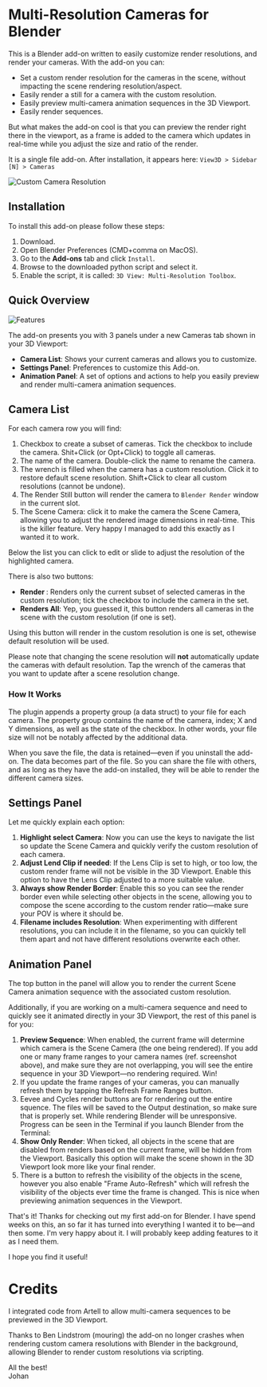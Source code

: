 # Multi-Resolution Cameras for Blender
This is a Blender add-on written to easily customize render resolutions, and render your cameras. With the add-on you can:

* Set a custom render resolution for the cameras in the scene, without impacting the scene rendering resolution/aspect.
* Easily render a still for a camera with the custom resolution.
* Easily preview multi-camera animation sequences in the 3D Viewport.
* Easily render sequences.

But what makes the add-on cool is that you can preview the render right there in the viewport, as a frame is added to the camera which updates in real-time while you adjust the size and ratio of the render.

It is a single file add-on. After installation, it appears here: `View3D > Sidebar [N] > Cameras`


![Custom Camera Resolution](https://user-images.githubusercontent.com/326334/228645249-619cb3b0-3934-496a-b817-aeb84345221b.png)


## Installation

To install this add-on please follow these steps:

1. Download.
1. Open Blender Preferences (CMD+comma on MacOS).
1. Go to the **Add-ons** tab and click `Install`.
1. Browse to the downloaded python script and select it.
1. Enable the script, it is called: `3D View: Multi-Resolution Toolbox`.


## Quick Overview

![Features](https://github.com/Gatada/MultiResolutionCameras/assets/326334/b3ae944b-21c3-458a-89f6-c67be6473d9d)

The add-on presents you with 3 panels under a new Cameras tab shown in your 3D Viewport:

* **Camera List**: Shows your current cameras and allows you to customize.
* **Settings Panel**: Preferences to customize this Add-on.
* **Animation Panel**: A set of options and actions to help you easily preview and render multi-camera animation sequences.

## Camera List
For each camera row you will find:

1. Checkbox to create a subset of cameras. Tick the checkbox to include the camera. Shit+Click (or Opt+Click) to toggle all cameras.
2. The name of the camera. Double-click the name to rename the camera.
3. The wrench is filled when the camera has a custom resolution. Click it to restore default scene resolution. Shift+Click to clear all custom resolutions (cannot be undone).
4. The Render Still button will render the camera to `Blender Render` window in the current slot.
5. The Scene Camera: click it to make the camera the Scene Camera, allowing you to adjust the rendered image dimensions in real-time. This is the killer feature. Very happy I managed to add this exactly as I wanted it to work.

Below the list you can click to edit or slide to adjust the resolution of the highlighted camera.

There is also two buttons:

* **Render <Integer>**: Renders only the current subset of selected cameras in the custom resolution; tick the checkbox to include the camera in the set.
* **Renders All**: Yep, you guessed it, this button renders all cameras in the scene with the custom resolution (if one is set).

Using this button will render in the custom resolution is one is set, othewise default resolution will be used.

Please note that changing the scene resolution will **not** automatically update the cameras with default resolution. Tap the wrench of the cameras that you want to update after a scene resolution change.

### How It Works

The plugin appends a property group (a data struct) to your file for each camera. The property group contains the name of the camera, index; X and Y dimensions, as well as the state of the checkbox. In other words, your file size will not be notably affected by the additional data.

When you save the file, the data is retained—even if you uninstall the add-on. The data becomes part of the file. So you can share the file with others, and as long as they have the add-on installed, they will be able to render the different camera sizes.

## Settings Panel
Let me quickly explain each option:

1. **Highlight select Camera**: Now you can use the keys to navigate the list so update the Scene Camera and quickly verify the custom resolution of each camera.
2. **Adjust Lend Clip if needed**: If the Lens Clip is set to high, or too low, the custom render frame will not be visible in the 3D Viewport. Enable this option to have the Lens Clip adjusted to a more suitable value.
3. **Always show Render Border**: Enable this so you can see the render border even while selecting other objects in the scene, allowing you to compose the scene according to the custom render ratio—make sure your POV is where it should be.
4. **Filename includes Resolution**: When experimenting with different resolutions, you can include it in the filename, so you can quickly tell them apart and not have different resolutions overwrite each other.

## Animation Panel

The top button in the panel will allow you to render the current Scene Camera animation sequence with the associated custom resolution.

Additionally, if you are working on a multi-camera sequence and need to quickly see it animated directly in your 3D Viewport, the rest of this panel is for you:

1. **Preview Sequence**: When enabled, the current frame will determine which camera is the Scene Camera (the one being rendered). If you add one or many frame ranges to your camera names (ref. screenshot above), and make sure they are not overlapping, you will see the entire sequence in your 3D Viewport—no rendering required. Win!
2. If you update the frame ranges of your cameras, you can manually refresh them by tapping the Refresh Frame Ranges button.
3. Eevee and Cycles render buttons are for rendering out the entire squence. The files will be saved to the Output destination, so make sure that is properly set. While rendering Blender will be unresponsive. Progress can be seen in the Terminal if you launch Blender from the Terminal:
4. **Show Only Render**: When ticked, all objects in the scene that are disabled from renders based on the current frame, will be hidden from the Viewport. Basically this option will make the scene shown in the 3D Viewport look more like your final render.
5. There is a button to refresh the visibility of the objects in the scene, however you also enable "Frame Auto-Refresh" which will refresh the visibility of the objects ever time the frame is changed. This is nice when previewing animation sequences in the Viewport.

That's it! Thanks for checking out my first add-on for Blender. I have spend weeks on this, an so far it has turned into everything I wanted it to be—and then some. I'm very happy about it. I will probably keep adding features to it as I need them.

I hope you find it useful!

# Credits

I integrated code from Artell to allow multi-camera sequences to be previewed in the 3D Viewport.

Thanks to Ben Lindstrom (mouring) the add-on no longer crashes when rendering custom camera resolutions with Blender in the background, allowing Blender to render custom resolutions via scripting.

All the best!\
Johan
